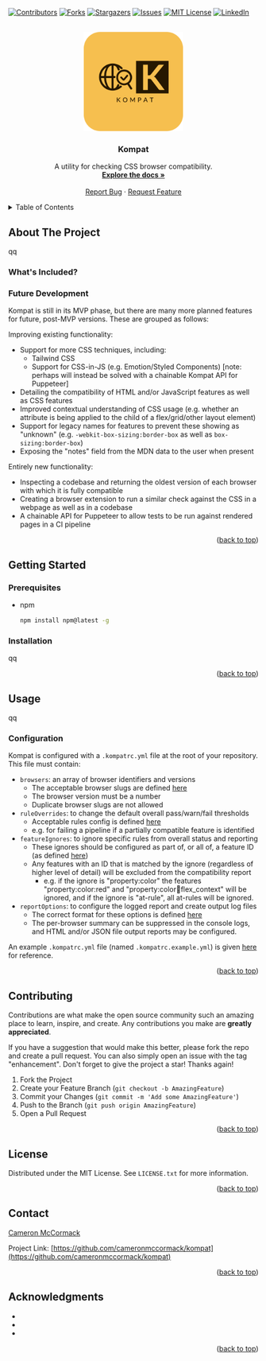 <a name="readme-top"></a>

[![Contributors][contributors-shield]][contributors-url]
[![Forks][forks-shield]][forks-url]
[![Stargazers][stars-shield]][stars-url]
[![Issues][issues-shield]][issues-url]
[![MIT License][license-shield]][license-url]
[![LinkedIn][linkedin-shield]][linkedin-url]

<!-- PROJECT LOGO -->
<br />
<div align="center">
  <a href="https://github.com/cameronmccormack/kompat">
    <img src="images/logo.png" alt="Logo" width="200" height="200">
  </a>

<h3 align="center">Kompat</h3>

  <p align="center">
    A utility for checking CSS browser compatibility.
    <br />
    <a href="https://github.com/cameronmccormack/kompat"><strong>Explore the docs »</strong></a>
    <br />
    <br />
    <a href="https://github.com/cameronmccormack/kompat/issues">Report Bug</a>
    ·
    <a href="https://github.com/cameronmccormack/kompat/issues">Request Feature</a>
  </p>
</div>

<!-- TABLE OF CONTENTS -->
<details>
  <summary>Table of Contents</summary>
  <ol>
    <li>
      <a href="#about-the-project">About The Project</a>
      <ul>
        <li><a href="#whats-included">What's Included?</a></li>
        <li><a href="#future-development">Future Development</a></li>
      </ul>
    </li>
    <li>
      <a href="#getting-started">Getting Started</a>
      <ul>
        <li><a href="#prerequisites">Prerequisites</a></li>
        <li><a href="#installation">Installation</a></li>
      </ul>
    </li>
    <li><a href="#usage">Usage</a></li>
    <li><a href="#contributing">Contributing</a></li>
    <li><a href="#license">License</a></li>
    <li><a href="#contact">Contact</a></li>
    <li><a href="#acknowledgments">Acknowledgments</a></li>
  </ol>
</details>

## About The Project

qq

### What's Included?

### Future Development

Kompat is still in its MVP phase, but there are many more planned features for future, post-MVP versions. These are grouped as follows:

Improving existing functionality:
- Support for more CSS techniques, including:
  - Tailwind CSS
  - Support for CSS-in-JS (e.g. Emotion/Styled Components) [note: perhaps will instead be solved with a chainable Kompat API for Puppeteer]
- Detailing the compatibility of HTML and/or JavaScript features as well as CSS features
- Improved contextual understanding of CSS usage (e.g. whether an attribute is being applied to the child of a flex/grid/other layout element)
- Support for legacy names for features to prevent these showing as "unknown" (e.g. `-webkit-box-sizing:border-box` as well as `box-sizing:border-box`)
- Exposing the "notes" field from the MDN data to the user when present

Entirely new functionality:
- Inspecting a codebase and returning the oldest version of each browser with which it is fully compatible
- Creating a browser extension to run a similar check against the CSS in a webpage as well as in a codebase
- A chainable API for Puppeteer to allow tests to be run against rendered pages in a CI pipeline

<p align="right">(<a href="#readme-top">back to top</a>)</p>

## Getting Started

### Prerequisites

* npm
  ```sh
  npm install npm@latest -g
  ```

### Installation

qq

<p align="right">(<a href="#readme-top">back to top</a>)</p>

## Usage

qq

### Configuration

Kompat is configured with a `.kompatrc.yml` file at the root of your repository. This file must contain:

- `browsers`: an array of browser identifiers and versions
  - The acceptable browser slugs are defined [here](src/run-commands/schema-validation/browsers.ts#L6)
  - The browser version must be a number
  - Duplicate browser slugs are not allowed
- `ruleOverrides`: to change the default overall pass/warn/fail thresholds
  - Acceptable rules config is defined [here](src/run-commands/schema-validation/rule-overrides.ts#L6)
  - e.g. for failing a pipeline if a partially compatible feature is identified
- `featureIgnores`: to ignore specific rules from overall status and reporting
  - These ignores should be configured as part of, or all of, a feature ID (as defined [here](src/run-commands/schema-validation/feature-ignores.ts#L20))
  - Any features with an ID that is matched by the ignore (regardless of higher level of detail) will be excluded from the compatibility report
    - e.g. if the ignore is "property:color" the features "property:color:red" and "property:color:orange:flex_context" will be ignored, and if the ignore is "at-rule", all at-rules will be ignored.
- `reportOptions`: to configure the logged report and create output log files
  - The correct format for these options is defined [here](src/run-commands/schema-validation/report-options.ts#L6)
  - The per-browser summary can be suppressed in the console logs, and HTML and/or JSON file output reports may be configured.

An example `.kompatrc.yml` file (named `.kompatrc.example.yml`) is given [here](.kompatrc.example.yml) for reference.

<p align="right">(<a href="#readme-top">back to top</a>)</p>

## Contributing

Contributions are what make the open source community such an amazing place to learn, inspire, and create. Any contributions you make are **greatly appreciated**.

If you have a suggestion that would make this better, please fork the repo and create a pull request. You can also simply open an issue with the tag "enhancement".
Don't forget to give the project a star! Thanks again!

1. Fork the Project
2. Create your Feature Branch (`git checkout -b AmazingFeature`)
3. Commit your Changes (`git commit -m 'Add some AmazingFeature'`)
4. Push to the Branch (`git push origin AmazingFeature`)
5. Open a Pull Request

<p align="right">(<a href="#readme-top">back to top</a>)</p>

## License

Distributed under the MIT License. See `LICENSE.txt` for more information.

<p align="right">(<a href="#readme-top">back to top</a>)</p>

## Contact

[Cameron McCormack](https://github.com/cameronmccormack)

Project Link: [https://github.com/cameronmccormack/kompat](https://github.com/cameronmccormack/kompat)

<p align="right">(<a href="#readme-top">back to top</a>)</p>

## Acknowledgments

* []()
* []()
* []()

<p align="right">(<a href="#readme-top">back to top</a>)</p>

[contributors-shield]: https://img.shields.io/github/contributors/cameronmccormack/kompat.svg?style=for-the-badge
[contributors-url]: https://github.com/cameronmccormack/kompat/graphs/contributors
[forks-shield]: https://img.shields.io/github/forks/cameronmccormack/kompat.svg?style=for-the-badge
[forks-url]: https://github.com/cameronmccormack/kompat/network/members
[stars-shield]: https://img.shields.io/github/stars/cameronmccormack/kompat.svg?style=for-the-badge
[stars-url]: https://github.com/cameronmccormack/kompat/stargazers
[issues-shield]: https://img.shields.io/github/issues/cameronmccormack/kompat.svg?style=for-the-badge
[issues-url]: https://github.com/cameronmccormack/kompat/issues
[license-shield]: https://img.shields.io/github/license/cameronmccormack/kompat.svg?style=for-the-badge
[license-url]: https://github.com/cameronmccormack/kompat/blob/main/LICENSE.txt
[linkedin-shield]: https://img.shields.io/badge/-LinkedIn-black.svg?style=for-the-badge&logo=linkedin&colorB=555
[linkedin-url]: https://linkedin.com/in/cameron-mccormack
